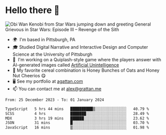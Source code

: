 <!--
**GameDog9988/GameDog9988** is a ✨ _special_ ✨ repository because its `README.md` (this file) appears on your GitHub profile.

Here are some ideas to get you started:

- 🔭 I’m currently working on ...
- 🌱 I’m currently learning ...
- 👯 I’m looking to collaborate on ...
- 🤔 I’m looking for help with ...
- 💬 Ask me about ...
- 📫 How to reach me: ...
- 😄 Pronouns: ...
- ⚡ Fun fact: ...
-->



Hello there 👋
==================================

![Obi Wan Kenobi from Star Wars jumping down and greeting General Grievous in Star Wars: Episode III – Revenge of the Sith](https://github.com/agrattan0820/agrattan0820/assets/51346343/689e56eb-29be-46a5-a079-28ea727b5f7e)


- 🌍  I'm based in Pittsburgh, PA
- 🎓  Studied Digital Narrative and Interactive Design and Computer Science at the University of Pittsburgh
- 👾  I'm working on a Quiplash-style game where the players answer with AI-generated images called [Artificial Unintelligence](https://github.com/agrattan0820/artificial-unintelligence)
- 🥣  My favorite cereal combination is Honey Bunches of Oats and Honey Nut Cheerios 😋
- 🖥️  See my portfolio at [agattan.com](http://agrattan.com/)
- 📫  You can contact me at [alex@grattan.me](mailto:alex@grattan.me)

<!--START_SECTION:waka-->

```txt
From: 25 December 2023 - To: 01 January 2024

TypeScript   5 hrs 44 mins   ██████████▒░░░░░░░░░░░░░░   40.79 %
SCSS         4 hrs           ███████░░░░░░░░░░░░░░░░░░   28.49 %
MDX          3 hrs 19 mins   ██████░░░░░░░░░░░░░░░░░░░   23.62 %
JSON         31 mins         █░░░░░░░░░░░░░░░░░░░░░░░░   03.70 %
JavaScript   16 mins         ▒░░░░░░░░░░░░░░░░░░░░░░░░   01.98 %
```

<!--END_SECTION:waka-->
